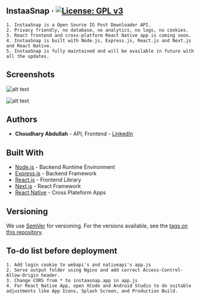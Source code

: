 ## InstaaSnap &middot; [![License: GPL v3](https://img.shields.io/badge/License-GPLv3-blue.svg)](https://www.gnu.org/licenses/gpl-3.0)

```
1. InstaaSnap is a Open Source IG Post Downloader API.
2. Privacy friendly, no database, no analytics, no logs, no cookies.
3. React frontend and cross-platform React Native app is coming soon. 
4. InstaaSnap is built with Node.js, Express.js, React.js and Next.js and React Native. 
5. InstaaSnap is fully maintained and will be available in future with all the updates.  
```

## Screenshots

![alt text](https://github.com/twoabd/InstaaSnap/blob/main/webapp/docs/webapp.gif?raw=true)   

![alt text](https://github.com/twoabd/InstaaSnap/blob/main/nativeapp/docs/nativeapp.gif?raw=true)


## Authors

* **Choudhary Abdullah** - API, Frontend - [LinkedIn](https://www.linkedin.com/in/abdullahchoudhary/)  


## Built With

* [Node.js](https://nodejs.org) - Backend Runtime Environment
* [Express.js](https://expressjs.com) - Backend Framework
* [React.js](https://nodejs.org) - Frontend Library
* [Next.js](https://expressjs.com) - React Framework
* [React Native](https://reactnative.dev) - Cross Plateform Apps


## Versioning

We use [SemVer](http://semver.org/) for versioning. For the versions available, see the [tags on this repository](https://github.com/twoabd/CompressioWeb/tags). 


## To-do list before deployment

```
1. Add login cookie to webapi's and nativeapi's app.js
2. Serve output folder using Nginx and add correct Access-Control-Allow-Origin header.
3. Change CORS from * to instaasnap.app in app.js
4. For React Native App, open XCode and Android Studio to do suitable adjustments like App Icons, Splash Screen, and Production Build.
```

